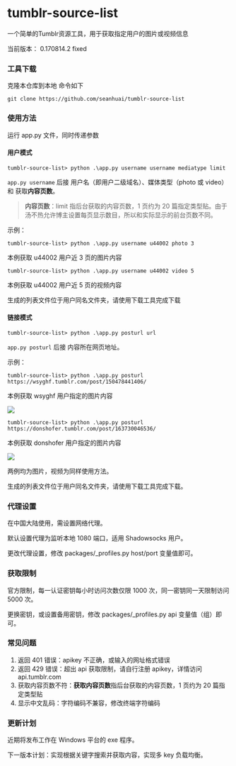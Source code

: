# tumblr-source-list

一个简单的Tumblr资源工具，用于获取指定用户的图片或视频信息

当前版本： 0.170814.2 fixed

### 工具下载

克隆本仓库到本地 命令如下

```
git clone https://github.com/seanhuai/tumblr-source-list
```
### 使用方法

运行 app.py 文件，同时传递参数

#### 用户模式

```
tumblr-source-list> python .\app.py username username mediatype limit
```

`app.py username` 后接 用户名（即用户二级域名）、媒体类型（photo 或 video）和 获取**内容页数**。

>**内容页数**：limit 指后台获取的内容页数，1 页约为 20 篇指定类型贴。由于汤不热允许博主设置每页显示数目，所以和实际显示的前台页数不同。

示例：

```
tumblr-source-list> python .\app.py username u44002 photo 3 
```

本例获取 u44002 用户近 3 页的图片内容

```
tumblr-source-list> python .\app.py username u44002 video 5 
```

本例获取 u44002 用户近 5 页的视频内容

生成的列表文件位于用户同名文件夹，请使用下载工具完成下载

#### 链接模式

```
tumblr-source-list> python .\app.py posturl url
```

`app.py posturl` 后接 内容所在网页地址。

示例：

```
tumblr-source-list> python .\app.py posturl https://wsyghf.tumblr.com/post/150478441406/
```

本例获取 wsyghf 用户指定的图片内容

![](http://68.media.tumblr.com/ad6ae078e300136120d1127c4e8c4b4a/tumblr_odkypczpCM1utv5hpo6_1280.jpg)

```
tumblr-source-list> python .\app.py posturl https://donshofer.tumblr.com/post/163730046536/
```

本例获取 donshofer 用户指定的图片内容

![](https://68.media.tumblr.com/dad7984efd2c3bb47ccd088c2556edf6/tumblr_ou2wjnqOFS1rjk2kao3_1280.jpg)

两例均为图片，视频为同样使用方法。

生成的列表文件位于用户同名文件夹，请使用下载工具完成下载。

### 代理设置

在中国大陆使用，需设置网络代理。

默认设置代理为监听本地 1080 端口，适用 Shadowsocks 用户。

更改代理设置，修改 packages/_profiles.py host/port 变量值即可。

### 获取限制

官方限制，每一认证密钥每小时访问次数仅限 1000 次，同一密钥同一天限制访问 5000 次。

更换密钥，或设置备用密钥，修改 packages/_profiles.py api 变量值（组）即可。

### 常见问题

1. 返回 401 错误：apikey 不正确，或输入的网址格式错误
2. 返回 429 错误：超出 api 获取限制，请自行注册 apikey，详情访问 api.tumblr.com
3. 获取内容页数不符：**获取内容页数**指后台获取的内容页数，1 页约为 20 篇指定类型贴
4. 显示中文乱码：字符编码不兼容，修改终端字符编码

### 更新计划

近期将发布工作在 Windows 平台的 exe 程序。

下一版本计划：实现根据关键字搜索并获取内容，实现多 key 负载均衡。